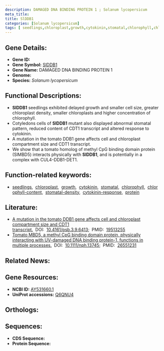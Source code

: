 ```yaml
---
description: DAMAGED DNA BINDING PROTEIN 1 ; Solanum lycopersicum
meta_title:
title: SlDDB1
categories: [Solanum lycopersicum]
tags: [ seedlings,chloroplast,growth,cytokinin,stomatal,chlorophyll,chlorophyll content,stomatal density,cytokinin response,protein ]
---
```


## Gene Details:
- **Gene ID:** []()
- **Gene Symbol:** <u>SlDDB1</u>
- **Gene Name:** DAMAGED DNA BINDING PROTEIN 1
- **Genome:** []()
- **Species:** *Solanum lycopersicum*

## Functional Descriptions:
   - **SlDDB1** seedlings exhibited delayed growth and smaller cell size, greater chloroplast density, smaller chloroplasts and higher concentration of chlorophyll.
   - Cotyledons cells of **SlDDB1** mutant also displayed abnormal stomatal pattern, reduced content of CDT1 transcript and altered response to cytokinin.
   - A mutation in the tomato DDB1 gene affects cell and chloroplast compartment size and CDT1 transcript.
   - We show that a tomato homolog of methyl CpG binding domain protein (SlMBD5) interacts physically with **SlDDB1**, and is potentially in a complex with CUL4-DDB1-DET1.

## Function-related keywords:
   - [seedlings](/tags/seedlings/),&nbsp;&nbsp;[chloroplast](/tags/chloroplast/),&nbsp;&nbsp;[growth](/tags/growth/),&nbsp;&nbsp;[cytokinin](/tags/cytokinin/),&nbsp;&nbsp;[stomatal](/tags/stomatal/),&nbsp;&nbsp;[chlorophyll](/tags/chlorophyll/),&nbsp;&nbsp;[chlorophyll-content](/tags/chlorophyll-content/),&nbsp;&nbsp;[stomatal-density](/tags/stomatal-density/),&nbsp;&nbsp;[cytokinin-response](/tags/cytokinin-response/),&nbsp;&nbsp;[protein](/tags/protein/)

## Literature:
   - [A mutation in the tomato DDB1 gene affects cell and chloroplast compartment size and CDT1 transcript.](https://doi.org/10.4161/psb.3.9.6413)&nbsp;&nbsp;DOI:&nbsp;&nbsp;[10.4161/psb.3.9.6413](https://doi.org/10.4161/psb.3.9.6413);&nbsp;&nbsp;PMID:&nbsp;&nbsp;[19513255](https://pubmed.ncbi.nlm.nih.gov/19513255/)
   - [Tomato MBD5, a methyl CpG binding domain protein, physically interacting with UV-damaged DNA binding protein-1, functions in multiple processes.](https://doi.org/10.1111/nph.13745)&nbsp;&nbsp;DOI:&nbsp;&nbsp;[10.1111/nph.13745](https://doi.org/10.1111/nph.13745);&nbsp;&nbsp;PMID:&nbsp;&nbsp;[26551231](https://pubmed.ncbi.nlm.nih.gov/26551231/)

## Related News:

## Gene Resources:
- **NCBI ID:**  [AY531660.1](https://www.ncbi.nlm.nih.gov/gene/?term=AY531660.1)
- **UniProt accessions:**  [Q6QNU4](https://www.uniprot.org/uniprotkb/Q6QNU4/entry)

## Orthologs:

## Sequences:
- **CDS Sequence:**
- **Protein Sequence:**
